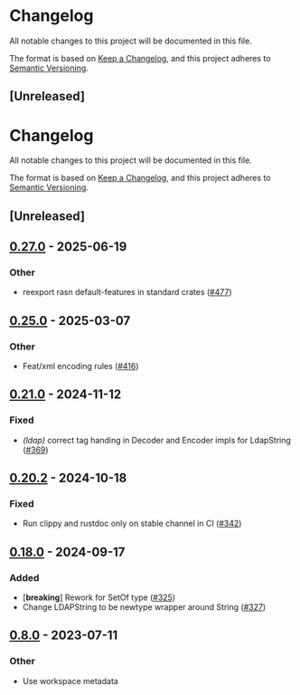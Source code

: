 # Changelog

All notable changes to this project will be documented in this file.

The format is based on [Keep a Changelog](https://keepachangelog.com/en/1.0.0/),
and this project adheres to [Semantic Versioning](https://semver.org/spec/v2.0.0.html).

## [Unreleased]
# Changelog
All notable changes to this project will be documented in this file.

The format is based on [Keep a Changelog](https://keepachangelog.com/en/1.0.0/),
and this project adheres to [Semantic Versioning](https://semver.org/spec/v2.0.0.html).

## [Unreleased]

## [0.27.0](https://github.com/librasn/rasn/compare/rasn-ldap-v0.26.6...rasn-ldap-v0.27.0) - 2025-06-19

### Other

- reexport rasn default-features in standard crates ([#477](https://github.com/librasn/rasn/pull/477))

## [0.25.0](https://github.com/librasn/rasn/compare/rasn-ldap-v0.24.0...rasn-ldap-v0.25.0) - 2025-03-07

### Other

- Feat/xml encoding rules ([#416](https://github.com/librasn/rasn/pull/416))

## [0.21.0](https://github.com/librasn/rasn/compare/rasn-ldap-v0.20.2...rasn-ldap-v0.21.0) - 2024-11-12

### Fixed

- *(ldap)* correct tag handing in Decoder and Encoder impls for LdapString ([#369](https://github.com/librasn/rasn/pull/369))

## [0.20.2](https://github.com/librasn/rasn/compare/rasn-ldap-v0.20.1...rasn-ldap-v0.20.2) - 2024-10-18

### Fixed

- Run clippy and rustdoc only on stable channel in CI ([#342](https://github.com/librasn/rasn/pull/342))

## [0.18.0](https://github.com/librasn/rasn/compare/rasn-ldap-v0.17.3...rasn-ldap-v0.18.0) - 2024-09-17

### Added

- [**breaking**] Rework for SetOf type ([#325](https://github.com/librasn/rasn/pull/325))
- Change LDAPString to be newtype wrapper around String ([#327](https://github.com/librasn/rasn/pull/327))

## [0.8.0](https://github.com/XAMPPRocky/rasn/compare/rasn-ldap-v0.7.0...rasn-ldap-v0.8.0) - 2023-07-11

### Other
- Use workspace metadata
